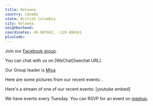 ```yaml
---
title: Kelowna
country: Canada
state: British Columbia
city: Kelowna
neighborhood: 
coordinates: 49.887663, -119.496161
plusCode:
---
```

Join our [Facebook group](https://www.facebook.com/groups/free.code.camp.kelowna).

You can chat with us on [WeChat](wechat URL).

Our Group leader is [Miya](freecodecamp.org/miya)

Here are some pictures from our recent events:
![]().

Here's a stream of one of our recent events:
[youtube embed]

We have events every Tuesday. You can RSVP for an event on [meetup](meetupurl).
